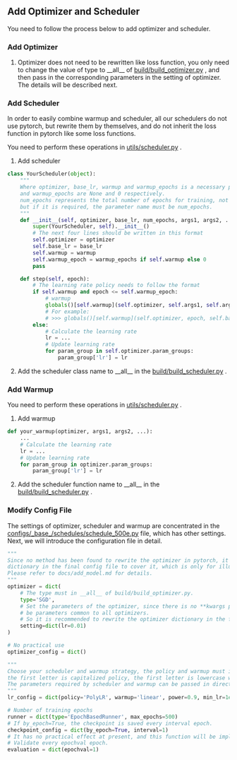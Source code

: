 ## Add Optimizer and Scheduler

You need to follow the process below to add optimizer and scheduler.

### Add Optimizer

1. Optimizer does not need to be rewritten like loss function, you only need to change the value of type to \_\_all__
   of [build/build_optimizer.py](https://github.com/PANPEIWEN/Infrared-Small-Target-Segmentation-Framework/blob/main/build/build_optimizer.py)
   , and then
   pass in the corresponding parameters in the setting of optimizer. The details will be described next.

### Add Scheduler

In order to easily combine warmup and scheduler, all our schedulers do not use pytorch, but rewrite them by themselves,
and do not inherit the loss function in pytorch like some loss functions.

You need to perform these operations
in [utils/scheduler.py](https://github.com/PANPEIWEN/Infrared-Small-Target-Segmentation-Framework/blob/main/utils/scheduler.py)
.

1. Add scheduler

```python
class YourScheduler(object):
    """
    Where optimizer, base_lr, warmup and warmup_epochs is a necessary parameter, and the default values of warmup
    and warmup_epochs are None and 0 respectively.
    num_epochs represents the total number of epochs for training, not every scheduler requires this parameter,
    but if it is required, the parameter name must be num_epochs. 
    """
    def __init__(self, optimizer, base_lr, num_epochs, args1, args2, ..., warmup=None, warmup_epochs=0, **kwargs):
        super(YourScheduler, self).__init__()
        # The next four lines should be written in this format
        self.optimizer = optimizer
        self.base_lr = base_lr
        self.warmup = warmup
        self.warmup_epoch = warmup_epochs if self.warmup else 0
        pass

    def step(self, epoch):
        # The learning rate policy needs to follow the format
        if self.warmup and epoch <= self.warmup_epoch:
            # warmup
            globals()[self.warmup](self.optimizer, self.args1, self.args2, ...)
            # For example:
            # >>> globals()[self.warmup](self.optimizer, epoch, self.base_lr, self.warmup_epoch)
        else:
            # Calculate the learning rate
            lr = ...
            # Update learning rate
            for param_group in self.optimizer.param_groups:
                param_group['lr'] = lr
```

2. Add the scheduler class name to \_\_all__ in
   the [build/build_scheduler.py](https://github.com/PANPEIWEN/Infrared-Small-Target-Segmentation-Framework/blob/main/build/build_scheduler.py)
   .

### Add Warmup

You need to perform these operations
in [utils/scheduler.py](https://github.com/PANPEIWEN/Infrared-Small-Target-Segmentation-Framework/blob/main/utils/scheduler.py)
.

1. Add warmup

```python
def your_warmup(optimizer, args1, args2, ...):
    ...
    # Calculate the learning rate
    lr = ...
    # Update learning rate
    for param_group in optimizer.param_groups:
        param_group['lr'] = lr
```

2. Add the scheduler function name to \_\_all__ in
   the [build/build_scheduler.py](https://github.com/PANPEIWEN/Infrared-Small-Target-Segmentation-Framework/blob/main/build/build_scheduler.py)
   .

### Modify Config File

The settings of optimizer, scheduler and warmup are concentrated in
the [configs/\_base_/schedules/schedule_500e.py](https://github.com/PANPEIWEN/Infrared-Small-Target-Segmentation-Framework/blob/main/configs/_base_/schedules/schedule_500e.py)
file, which has other settings. Next, we
will introduce the configuration file in detail.

```python
"""
Since no method has been found to rewrite the optimizer in pytorch, it is recommended to rewrite the optimizer
dictionary in the final config file to cover it, which is only for illustration here.
Please refer to docs/add_model.md for details.
"""
optimizer = dict(
    # The type must in __all__ of build/build_optimizer.py.
    type='SGD',
    # Set the parameters of the optimizer, since there is no **kwargs parameter, the parameters set here can only
    # be parameters common to all optimizers.
    # So it is recommended to rewrite the optimizer dictionary in the final configuration file to overwrite it.
    setting=dict(lr=0.01)
)

# No practical use
optimizer_config = dict()

"""
Choose your scheduler and warmup strategy, the policy and warmup must in __all__ of build/build_scheduler.py,
the first letter is capitalized policy, the first letter is lowercase warmup.
The parameters required by scheduler and warmup can be passed in directly by adding key-value pairs.
"""
lr_config = dict(policy='PolyLR', warmup='linear', power=0.9, min_lr=1e-4, warmup_epochs=5)

# Number of training epochs
runner = dict(type='EpochBasedRunner', max_epochs=500)
# If by_epoch=True, the checkpoint is saved every interval epoch.
checkpoint_config = dict(by_epoch=True, interval=1)
# It has no practical effect at present, and this function will be implemented in the future.
# Validate every epochval epoch.
evaluation = dict(epochval=1)

```